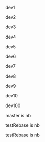 dev1

dev2

dev3

dev4

dev5

dev6

dev7

dev8

dev9

dev10

dev100

master is nb

testRebase is nb

testRebase is nb

